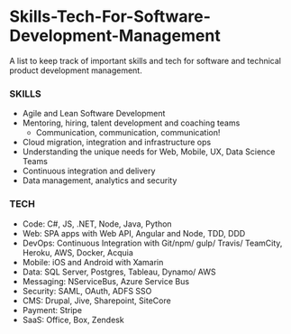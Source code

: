 # Skills-Tech-For-Software-Development-Management
A list to keep track of important skills and tech for software and technical product development management. 

### SKILLS
 
- Agile and  Lean Software Development
- Mentoring, hiring, talent development and coaching teams
	-  Communication, communication, communication!
- Cloud migration, integration and infrastructure ops
- Understanding the unique needs for Web, Mobile, UX, Data Science Teams
- Continuous integration and delivery
- Data management, analytics and security

### TECH

- Code: C#, JS, .NET, Node, Java, Python
- Web: SPA apps with Web API, Angular and Node, TDD, DDD
- DevOps: Continuous Integration with Git/npm/ gulp/ Travis/ TeamCity, Heroku, AWS, Docker, Acquia
- Mobile: iOS and Android with Xamarin 
- Data: SQL Server, Postgres, Tableau, Dynamo/ AWS 
- Messaging: NServiceBus, Azure Service Bus
- Security: SAML, OAuth, ADFS SSO
- CMS: Drupal, Jive, Sharepoint, SiteCore
- Payment: Stripe
- SaaS: Office, Box, Zendesk
